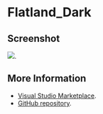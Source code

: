 # Flatland_Dark



## Screenshot
![](https://raw.githubusercontent.com/gerane/VSCodeThemes/master/gerane.Theme-Flatland_Dark/screenshot.png).


## More Information
* [Visual Studio Marketplace](https://marketplace.visualstudio.com/items/gerane.Theme-FlatlandDark).
* [GitHub repository](https://github.com/gerane/VSCodeThemes).
